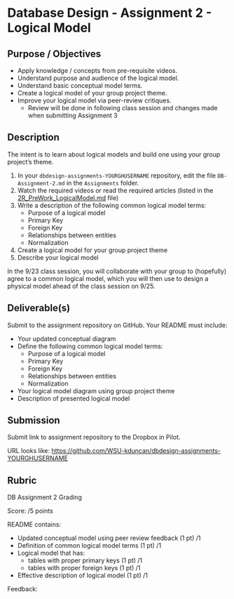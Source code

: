 # Database Design - Assignment 2 - Logical Model

## Purpose / Objectives

- Apply knowledge / concepts from pre-requisite videos.
- Understand purpose and audience of the logical model.
- Understand basic conceptual model terms.
- Create a logical model of your group project theme.
- Improve your logical model via peer-review critiques.
	- Review will be done in following class session and changes made when submitting Assignment 3

## Description

The intent is to learn about logical models and build one using your group project’s theme.

1. In your `dbdesign-assignments-YOURGHUSERNAME` repository, edit the file `DB-Assignment-2.md` in the `Assignments` folder.
2. Watch the required videos or read the required articles (listed in the [2R_PreWork_LogicalModel.md](2R_PreWork_LogicalModel.md) file)
3. Write a description of the following common logical model terms:
	- Purpose of a logical model
	- Primary Key
	- Foreign Key
	- Relationships between entities
	- Normalization
4. Create a logical model for your group project theme
5. Describe your logical model

In the 9/23 class session, you will collaborate with your group to (hopefully) agree to a common logical model, which you will then use to design a physical model ahead of the class session on 9/25.

## Deliverable(s)

Submit to the assignment repository on GitHub.  Your README must include:

- Your updated conceptual diagram
- Define the following common logical model terms:
	- Purpose of a logical model
	- Primary Key
	- Foreign Key
	- Relationships between entities
	- Normalization
- Your logical model diagram using group project theme
- Description of presented logical model

## Submission

Submit link to assignment repository to the Dropbox in Pilot. 

URL looks like: https://github.com/WSU-kduncan/dbdesign-assignments-YOURGHUSERNAME

## Rubric

DB Assignment 2 Grading

Score: /5 points

README contains:
- Updated conceptual model using peer review feedback (1 pt) /1
- Definition of common logical model terms (1 pt) /1
- Logical model that has:
	- tables with proper primary keys (1 pt) /1
	- tables with proper foreign keys (1 pt) /1
- Effective description of logical model (1 pt) /1

Feedback: 
